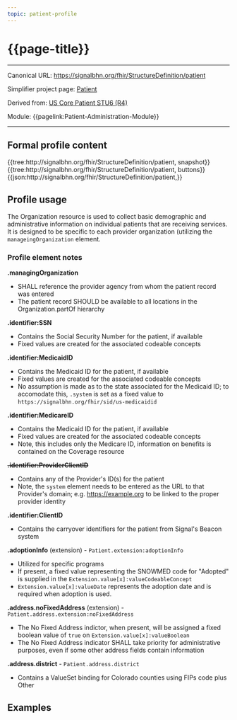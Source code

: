 ```yaml
---
topic: patient-profile
---
```


# {{page-title}}

---

Canonical URL: https://signalbhn.org/fhir/StructureDefinition/patient

Simplifier project page: [Patient](https://simplifier.net/signal-mso-fhir-profiles/patientprofile)

Derived from: [US Core Patient STU6 (R4)](https://hl7.org/fhir/us/core/StructureDefinition-us-core-patient.html)

Module:  {{pagelink:Patient-Administration-Module}}

---

## Formal profile content
<tabs>
	<tab title="Tree snapshot">
		{{tree:http://signalbhn.org/fhir/StructureDefinition/patient, snapshot}}
	</tab>
	<tab title="Tree, diff/hybrid/snapshot">
		{{tree:http://signalbhn.org/fhir/StructureDefinition/patient, buttons}}
	</tab>
	<tab title="JSON">
		{{json:http://signalbhn.org/fhir/StructureDefinition/patient,}}
	</tab>
</tabs>

## Profile usage

The Organization resource is used to collect basic demographic and administrative information on individual patients that are receiving services.  It is designed to be specific to each provider organization (utilizing the `manageingOrganization` element.

### Profile element notes

**.managingOrganization**
- SHALL reference the provider agency from whom the patient record was entered
- The patient record SHOULD be available to all locations in the Organization.partOf hierarchy

**.identifier:SSN**
- Contains the Social Security Number for the patient, if available
- Fixed values are created for the associated codeable concepts

**.identifier:MedicaidID**
- Contains the Medicaid ID for the patient, if available
- Fixed values are created for the associated codeable concepts
- No assumption is made as to the state associated for the Medicaid ID; to accomodate this, `.system` is set as a fixed value to `https://signalbhn.org/fhir/sid/us-medicaidid`

**.identifier:MedicareID**
- Contains the Medicaid ID for the patient, if available
- Fixed values are created for the associated codeable concepts
- Note, this includes only the Medicare ID, information on benefits is contained on the Coverage resource

~~**.identifier:ProviderClientID**~~
- Contains any of the Provider's ID(s) for the patient
- Note, the `system` element needs to be entered as the URL to that Provider's domain; e.g. https://example.org to be linked to the proper provider identity

**.identifier:ClientID**
- Contains the carryover identifiers for the patient from Signal's Beacon system

**.adoptionInfo** (extension) - `Patient.extension:adoptionInfo`
- Utilized for specific programs
- If present, a fixed value representing the SNOWMED code for "Adopted" is supplied in the `Extension.value[x]:valueCodeableConcept`
- `Extension.value[x]:valueDate` represents the adoption date and is required when adoption is used.

**.address.noFixedAddress** (extension) - `Patient.address.extension:noFixedAddress`
- The No Fixed Address indictor, when present, will be assigned a fixed boolean value of `true` on `Extension.value[x]:valueBoolean`
- The No Fixed Address indicator SHALL take priority for administrative purposes, even if some other address fields contain information

**.address.district** - `Patient.address.district`
- Contains a ValueSet binding for Colorado counties using FIPs code plus Other

## Examples

